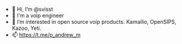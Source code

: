 - 👋 Hi, I’m @svisst
- 👀 I'm a voip engineer
- 🌱 I’m interested in open source voip products. Kamailio, OpenSIPS, Kazoo, Yeti.
- 📫 https://t.me/p_andrew_m

<!---
svisst/svisst is a ✨ special ✨ repository because its `README.md` (this file) appears on your GitHub profile.
You can click the Preview link to take a look at your changes.
--->
